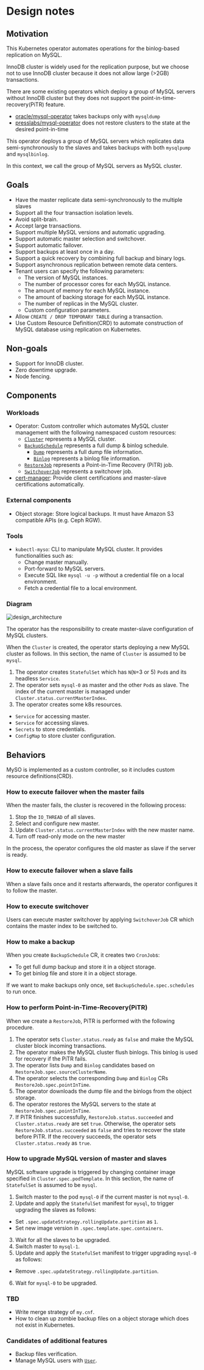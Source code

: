 Design notes
============

Motivation
----------

This Kubernetes operator automates operations for the binlog-based replication on MySQL.

InnoDB cluster is widely used for the replication purpose, but we choose not to use InnoDB cluster because it does not allow large (>2GB) transactions.

There are some existing operators which deploy a group of MySQL servers without InnoDB cluster but they does not support the point-in-time-recovery(PiTR) feature.

- [oracle/mysql-operator](https://github.com/oracle/mysql-operator) takes backups only with `mysqldump`
- [presslabs/mysql-operator](https://github.com/presslabs/mysql-operator) does not restore clusters to the state at the desired point-in-time

This operator deploys a group of MySQL servers which replicates data semi-synchronously to the slaves and takes backups with both `mysqlpump` and `mysqlbinlog`.

In this context, we call the group of MySQL servers as MySQL cluster.

Goals
-----

- Have the master replicate data semi-synchronously to the multiple slaves
- Support all the four transaction isolation levels.
- Avoid split-brain.
- Accept large transactions.
- Support multiple MySQL versions and automatic upgrading.
- Support automatic master selection and switchover.
- Support automatic failover.
- Support backups at least once in a day.
- Support a quick recovery by combining full backup and binary logs.
- Support asynchronous replication between remote data centers.
- Tenant users can specify the following parameters:
  - The version of MySQL instances.
  - The number of processor cores for each MySQL instance.
  - The amount of memory for each MySQL instance.
  - The amount of backing storage for each MySQL instance.
  - The number of replicas in the MySQL cluster.
  - Custom configuration parameters.
- Allow `CREATE / DROP TEMPORARY TABLE` during a transaction.
- Use Custom Resource Definition(CRD) to automate construction of MySQL database using replication on Kubernetes.

Non-goals
---------

- Support for InnoDB cluster.
- Zero downtime upgrade.
- Node fencing.

Components
----------

### Workloads

- Operator: Custom controller which automates MySQL cluster management with the following namespaced custom resources:
  - [`Cluster`](crd_mysql_cluster.md) represents a MySQL cluster.
  - [`BackupSchedule`](crd_mysql_backup_schedule.md) represents a full dump & binlog schedule.
    - [`Dump`](crd_mysql_dump.md) represents a full dump file information.
    - [`Binlog`](crd_mysql_binlog.md) represents a binlog file information.
  - [`RestoreJob`](crd_mysql_restore_job.md) represents a Point-in-Time Recovery (PiTR) job.
  - [`SwitchoverJob`](crd_mysql_switch_over_job.md) represents a switchover job.
- [cert-manager](https://cert-manager.io/): Provide client certifications and master-slave certifications automatically.

### External components

- Object storage: Store logical backups. It must have Amazon S3 compatible APIs (e.g. Ceph RGW).

### Tools

- `kubectl-myso`: CLI to manipulate MySQL cluster. It provides functionalities such as:
  - Change master manually.
  - Port-forward to MySQL servers.
  - Execute SQL like `mysql -u -p` without a credential file on a local environment.
  - Fetch a credential file to a local environment.

### Diagram

![design_architecture](http://www.plantuml.com/plantuml/png/ZLFBRjim4BppAnRk9JaOgALRKHH1b5EGD6w982XY7oXfOwkcI9MaqXf5_hsardh8jf1U37DcEBExMbvP9uohIyb4vhI1Huk6FNCqhqM6A_NYeL9OXsODma9fYJXIM2bUqJOAsogOqZd2L__pCU2p9srsQ6Rmbm5K8jk93SBDig5ki99wNw9oH0Cybtkhrmrvl-SFC_Zm0wNKlptvnju6tejMy-qExfiwBoZeSfp4EIcv4mvVQibnbFLBvWkAeyDqO3G8vA7jnLHWz4vWz7-1yN5WD1KOlnCOJmVsDiaj3IhHwbQddKDQAAatQsWuEamxHESSyhgi3lV3tvE6S-54AYp2CtVQU2EgTgLModUMwR8IhaYbtxY7z2Tc3Wwo8F1cTyLcwwvbZJwl7P-lm1ajbr8ef988W0QXohhOcQYAiBjencvKVIBhxX7C3eUBvFkbrouBjIFHjPz0NV5iYtajaRHZxEJAu6kHVW2CX8bfncb9rPuw2SqmF5wOpxzqxnG-WT-R7hSJ-A4Z3oS6XSEU6TVV2y83FRhw95os9UBqvYa_wFICRTjXJmtrd-VpyAJFOD4PB6QTMm3yYXy34GixIMNHMZ5QyY7aItcif1OvQyTBB5zuPcdqdpspOoAQ8c9sXSf7ody0)

The operator has the responsibility to create master-slave configuration of MySQL clusters.

When the `Cluster` is created, the operator starts deploying a new MySQL cluster as follows.
In this section, the name of `Cluster` is assumed to be `mysql`.

1. The operator creates `StatefulSet` which has `N`(`N`=3 or 5) `Pod`s and its headless `Service`.
1. The operator sets `mysql-0` as master and the other `Pod`s as slave.
   The index of the current master is managed under `Cluster.status.currentMasterIndex`.
1. The operator creates some k8s resources.
  - `Service` for accessing master.
  - `Service` for accessing slaves.
  - `Secrets` to store credentials.
  - `ConfigMap` to store cluster configuration.

Behaviors
---------

MySO is implemented as a custom controller, so it includes custom resource definitions(CRD).

### How to execute failover when the master fails

When the master fails, the cluster is recovered in the following process:

1. Stop the `IO_THREAD` of all slaves.
2. Select and configure new master.
3. Update `Cluster.status.currentMasterIndex` with the new master name.
4. Turn off read-only mode on the new master

In the process, the operator configures the old master as slave if the server is ready.

### How to execute failover when a slave fails

When a slave fails once and it restarts afterwards, the operator configures it to follow the master.

### How to execute switchover

Users can execute master switchover by applying `SwitchoverJob` CR which contains the master index to be switched to.

### How to make a backup

When you create `BackupSchedule` CR, it creates two `CronJob`s:
  - To get full dump backup and store it in a object storage.
  - To get binlog file and store it in a object storage.

If we want to make backups only once, set `BackupSchedule.spec.schedules` to run once.

### How to perform Point-in-Time-Recovery(PiTR)

When we create a `RestoreJob`, PiTR is performed with the following procedure.

1. The operator sets `Cluster.status.ready` as `false` and make the MySQL cluster block incoming transactions.
1. The operator makes the MySQL cluster flush binlogs. This binlog is used for recovery if the PiTR fails.
1. The operator lists `Dump` and `Binlog` candidates based on `RestoreJob.spec.sourceClusterName`.
1. The operator selects the corresponding `Dump` and `Binlog` CRs  `RestoreJob.spec.pointInTime`.
1. The operator downloads the dump file and the binlogs from the object storage.
1. The operator restores the MySQL servers to the state at `RestoreJob.spec.pointInTime`.
1. If PiTR finishes successfully, `RestoreJob.status.succeeded` and `Cluster.status.ready` are set `true`.
   Otherwise, the operator sets `RestoreJob.status.succeeded` as `false` and tries to recover the state before PiTR.
   If the recovery succeeds, the operator sets `Cluster.status.ready` as `true`.

### How to upgrade MySQL version of master and slaves

MySQL software upgrade is triggered by changing container image specified in `Cluster.spec.podTemplate`.
In this section, the name of `StatefulSet` is assumed to be `mysql`.

1. Switch master to the pod `mysql-0` if the current master is not `mysql-0`.
2. Update and apply the `StatefulSet` manifest for `mysql`, to trigger upgrading the slaves as follows:
  - Set `.spec.updateStrategy.rollingUpdate.partition` as `1`.
  - Set new image version in `.spec.template.spec.containers`.
3. Wait for all the slaves to be upgraded.
4. Switch master to `mysql-1`.
5. Update and apply the `StatefulSet` manifest to trigger upgrading `mysql-0` as follows:
  - Remove `.spec.updateStrategy.rollingUpdate.partition`.
6. Wait for `mysql-0` to be upgraded.

### TBD

- Write merge strategy of `my.cnf`.
- How to clean up zombie backup files on a object storage which does not exist in Kubernetes.

### Candidates of additional features

- Backup files verification.
- Manage MySQL users with [`User`](crd_mysql_user.md).
